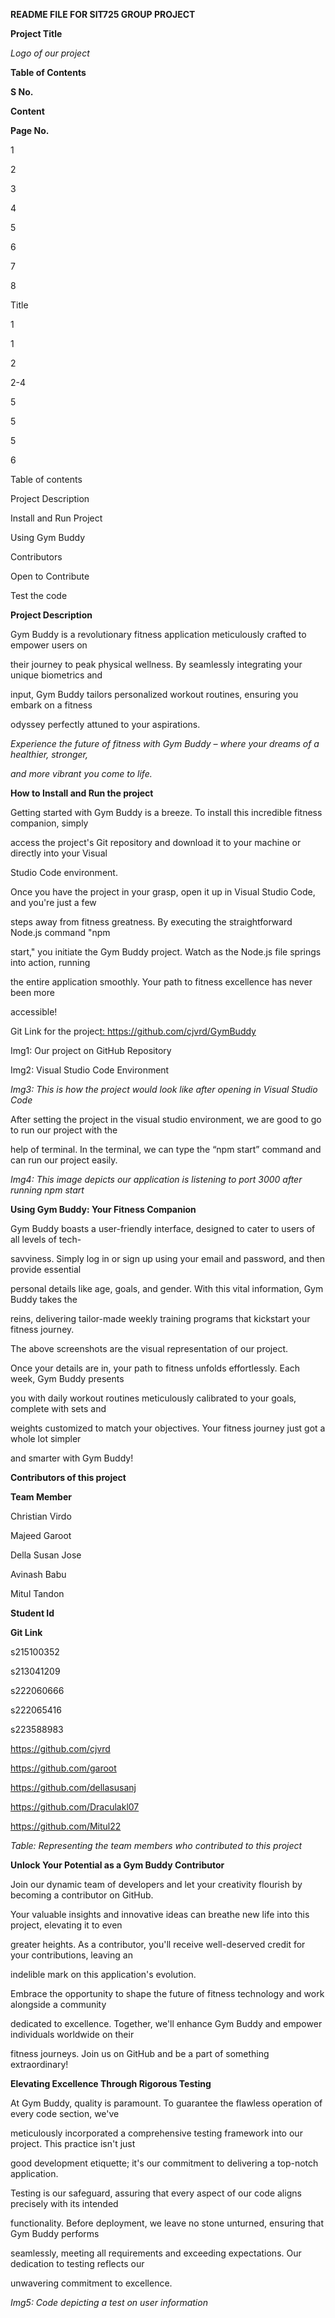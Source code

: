 <a name="br1"></a> 

**README FILE FOR SIT725 GROUP PROJECT**

**Project Title**

*Logo of our project*

**Table of Contents**

**S No.**

**Content**

**Page No.**

1

2

3

4

5

6

7

8

Title

1

1

2

2-4

5

5

5

6

Table of contents

Project Description

Install and Run Project

Using Gym Buddy

Contributors

Open to Contribute

Test the code



<a name="br2"></a> 

**Project Description**

Gym Buddy is a revolutionary fitness application meticulously crafted to empower users on

their journey to peak physical wellness. By seamlessly integrating your unique biometrics and

input, Gym Buddy tailors personalized workout routines, ensuring you embark on a fitness

odyssey perfectly attuned to your aspirations.

*Experience the future of fitness with Gym Buddy – where your dreams of a healthier, stronger,*

*and more vibrant you come to life.*

**How to Install and Run the project**

Getting started with Gym Buddy is a breeze. To install this incredible fitness companion, simply

access the project's Git repository and download it to your machine or directly into your Visual

Studio Code environment.

Once you have the project in your grasp, open it up in Visual Studio Code, and you're just a few

steps away from fitness greatness. By executing the straightforward Node.js command "npm

start," you initiate the Gym Buddy project. Watch as the Node.js file springs into action, running

the entire application smoothly. Your path to fitness excellence has never been more

accessible!

Git Link for the projec[t:](https://github.com/cjvrd/GymBuddy)[ ](https://github.com/cjvrd/GymBuddy)<https://github.com/cjvrd/GymBuddy>



<a name="br3"></a> 

Img1: Our project on GitHub Repository

Img2: Visual Studio Code Environment



<a name="br4"></a> 

*Img3: This is how the project would look like after opening in Visual Studio Code*

After setting the project in the visual studio environment, we are good to go to run our project with the

help of terminal. In the terminal, we can type the “npm start” command and can run our project easily.

*Img4: This image depicts our application is listening to port 3000 after running npm start*



<a name="br5"></a> 

**Using Gym Buddy: Your Fitness Companion**

Gym Buddy boasts a user-friendly interface, designed to cater to users of all levels of tech-

savviness. Simply log in or sign up using your email and password, and then provide essential

personal details like age, goals, and gender. With this vital information, Gym Buddy takes the

reins, delivering tailor-made weekly training programs that kickstart your fitness journey.

The above screenshots are the visual representation of our project.

Once your details are in, your path to fitness unfolds effortlessly. Each week, Gym Buddy presents

you with daily workout routines meticulously calibrated to your goals, complete with sets and

weights customized to match your objectives. Your fitness journey just got a whole lot simpler

and smarter with Gym Buddy!



<a name="br6"></a> 

**Contributors of this project**

**Team Member**

Christian Virdo

Majeed Garoot

Della Susan Jose

Avinash Babu

Mitul Tandon

**Student Id**

**Git Link**

s215100352

s213041209

s222060666

s222065416

s223588983

<https://github.com/cjvrd>

<https://github.com/garoot>

<https://github.com/dellasusanj>

<https://github.com/Draculakl07>

<https://github.com/Mitul22>

*Table: Representing the team members who contributed to this project*

**Unlock Your Potential as a Gym Buddy Contributor**

Join our dynamic team of developers and let your creativity flourish by becoming a contributor on GitHub.

Your valuable insights and innovative ideas can breathe new life into this project, elevating it to even

greater heights. As a contributor, you'll receive well-deserved credit for your contributions, leaving an

indelible mark on this application's evolution.

Embrace the opportunity to shape the future of fitness technology and work alongside a community

dedicated to excellence. Together, we'll enhance Gym Buddy and empower individuals worldwide on their

fitness journeys. Join us on GitHub and be a part of something extraordinary!

**Elevating Excellence Through Rigorous Testing**

At Gym Buddy, quality is paramount. To guarantee the flawless operation of every code section, we've

meticulously incorporated a comprehensive testing framework into our project. This practice isn't just

good development etiquette; it's our commitment to delivering a top-notch application.

Testing is our safeguard, assuring that every aspect of our code aligns precisely with its intended

functionality. Before deployment, we leave no stone unturned, ensuring that Gym Buddy performs

seamlessly, meeting all requirements and exceeding expectations. Our dedication to testing reflects our

unwavering commitment to excellence.

*Img5: Code depicting a test on user information*

